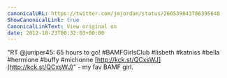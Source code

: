 ```yaml
---
canonicalURL: https://twitter.com/jmjordan/status/260539043786395648
ShowCanonicalLink: true
CanonicalLinkText: View original on
date: 2012-10-23T00:32:03+00:00
---
```

"RT @juniper45: 65 hours to go! #BAMFGirlsClub #lisbeth #katniss #bella #hermione #buffy #michonne [http://kck.st/QCxsWJ](http://kck.st/QCxsWJ)" - my fav BAMF girl.